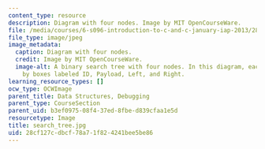```yaml
---
content_type: resource
description: Diagram with four nodes. Image by MIT OpenCourseWare.
file: /media/courses/6-s096-introduction-to-c-and-c-january-iap-2013/28cf127cdbcf78a71f824241bee5be86_search_tree.jpg
file_type: image/jpeg
image_metadata:
  caption: Diagram with four nodes.
  credit: Image by MIT OpenCourseWare.
  image-alt: A binary search tree with four nodes. In this diagram, each node is represented
    by boxes labeled ID, Payload, Left, and Right.
learning_resource_types: []
ocw_type: OCWImage
parent_title: Data Structures, Debugging
parent_type: CourseSection
parent_uid: b3ef0975-08f4-37ed-8fbe-d839cfaa1e5d
resourcetype: Image
title: search_tree.jpg
uid: 28cf127c-dbcf-78a7-1f82-4241bee5be86
---
```

